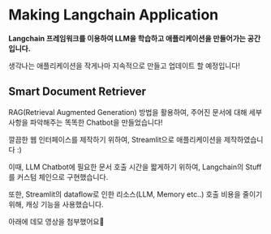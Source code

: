 # Making Langchain Application

**Langchain 프레임워크를 이용하여 LLM을 학습하고 애플리케이션을 만들어가는 공간입니다.**

생각나는 애플리케이션을 작게나마 지속적으로 만들고 업데이트 할 예정입니다!


## Smart Document Retriever

RAG(Retrieval Augmented Generation) 방법을 활용하여, 주어진 문서에 대해 세부 사항을 파악해주는 똑똑한 Chatbot을 만들었습니다!

깔끔한 웹 인터페이스를 제작하기 위하여, Streamlit으로 애플리케이션을 제작하였습니다 :)

이때, LLM Chatbot에 필요한 문서 호출 시간을 짧게하기 위하여, Langchain의 Stuff를 커스텀 체인으로 구현했습니다.

또한, Streamlit의 dataflow로 인한 리소스(LLM, Memory etc..) 호출 비용을 줄이기 위해, 캐싱 기능을 사용했습니다.

아래에 데모 영상을 첨부했어요🦾
